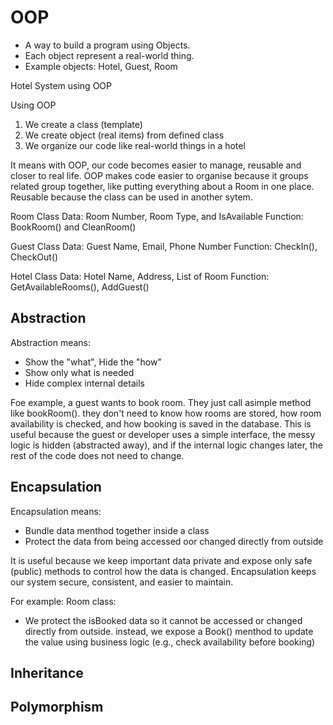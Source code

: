 # OOP

- A way to build a program using Objects.
- Each object represent a real-world thing.
- Example objects: Hotel, Guest, Room

Hotel System using OOP

Using OOP
1. We create a class (template)
2. We create object (real items) from defined class
3. We organize our code like real-world things in a hotel

It means with OOP, our code becomes easier to manage, reusable and closer to real life. OOP makes code easier to organise because it groups related group together, like putting everything about a Room in one place. Reusable because the class can be used in another sytem.

Room Class
Data: Room Number, Room Type, and IsAvailable
Function: BookRoom() and CleanRoom()

Guest Class
Data: Guest Name, Email, Phone Number
Function: CheckIn(), CheckOut()

Hotel Class
Data: Hotel Name, Address, List of Room
Function: GetAvailableRooms(), AddGuest()

## Abstraction      

Abstraction means:

- Show the "what", Hide the "how"
- Show only what is needed
- Hide complex internal details

Foe example, a guest wants to book room. They just call asimple method like bookRoom(). they don't need to know how rooms are stored, how room availability is checked, and how booking is saved in the database. This is useful because the guest or developer uses a simple interface, the messy logic is hidden (abstracted away), and if the internal logic changes later, the rest of the code does not need to change.

## Encapsulation

Encapsulation means:
- Bundle data menthod together inside a class
- Protect the data from being accessed oor changed directly from outside 

It is useful because we keep important data private and expose only safe (public) methods to control how the data is changed. Encapsulation keeps our system secure, consistent, and easier to maintain.

For example:
Room class: 
- We protect the isBooked data so it cannot be accessed or changed directly from outside. instead, we expose a Book() menthod to update the value using business logic (e.g., check availability before booking)

## Inheritance

## Polymorphism


